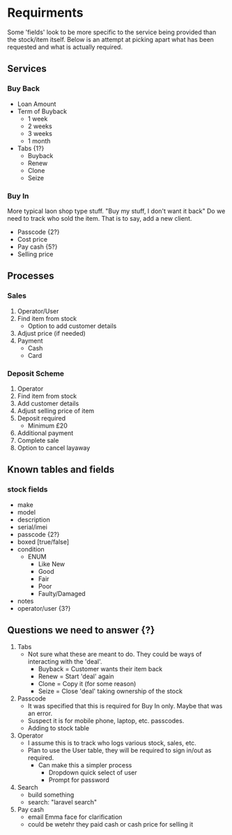 # Requirments
Some 'fields' look to be more specific to the service being provided than the stock/item itself. Below is an attempt at picking apart what has been requested and what is actually required.

## Services
### Buy Back
- Loan Amount
- Term of Buyback
  - 1 week
  - 2 weeks
  - 3 weeks
  - 1 month
- Tabs {1?}
  - Buyback
  - Renew
  - Clone
  - Seize

### Buy In
More typical laon shop type stuff.
"Buy my stuff, I don't want it back"
Do we need to track who sold the item. That is to say, add a new client.
- Passcode {2?}
- Cost price
- Pay cash {5?}
- Selling price

## Processes
### Sales
1. Operator/User
2. Find item from stock
   - Option to add customer details
3. Adjust price (if needed)
4. Payment
   - Cash
   - Card

### Deposit Scheme
1. Operator
2. Find item from stock
3. Add customer details
4. Adjust selling price of item
5. Deposit required
   - Minimum £20
6. Additional payment
7. Complete sale
8. Option to cancel layaway

## Known tables and fields
### stock fields
- make
- model
- description
- serial/imei
- passcode {2?}
- boxed [true/false]
- condition
  - ENUM
    - Like New
    - Good
    - Fair
    - Poor
    - Faulty/Damaged
- notes
- operator/user {3?}

## Questions we need to answer {?}
1. Tabs
   - Not sure what these are meant to do. They could be ways of interacting with the 'deal'.
     - Buyback = Customer wants their item back
     - Renew = Start 'deal' again
     - Clone = Copy it (for some reason)
     - Seize = Close 'deal' taking ownership of the stock
2. Passcode
   - It was specified that this is required for Buy In only. Maybe that was an error.
   - Suspect it is for mobile phone, laptop, etc. passcodes.
   - Adding to stock table
3. Operator
   - I assume this is to track who logs various stock, sales, etc.
   - Plan to use the User table, they will be required to sign in/out as required.
     - Can make this a simpler process
       - Dropdown quick select of user
       - Prompt for password
4. Search
   - build something
   - search: "laravel search"
5. Pay cash
   - email Emma face for clarification
   - could be wetehr they paid cash or cash price for selling it